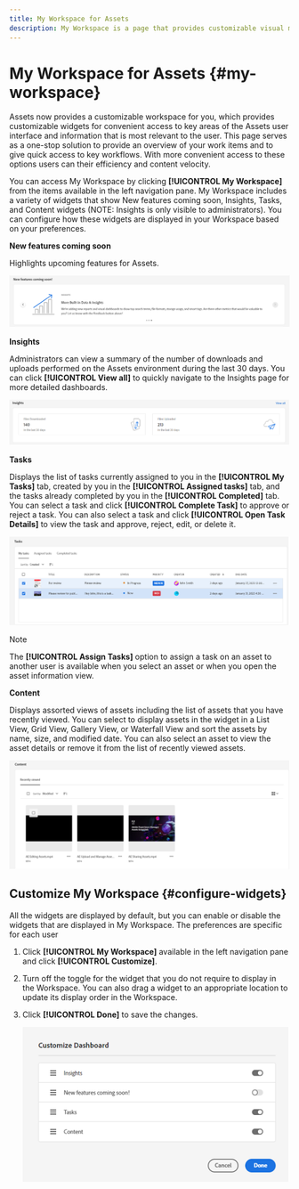 ```yaml
---
title: My Workspace for Assets
description: My Workspace is a page that provides customizable visual modules for convenient access to key areas of the Assets user interface and information that is most relevant to the user.
---
```

# My Workspace for Assets {#my-workspace}

Assets now provides a customizable workspace for you, which provides customizable widgets for convenient access to key areas of the Assets user interface and information that is most relevant to the user. This page serves as a one-stop solution to provide an overview of your work items and to give quick access to key workflows. With more convenient access to these options users can their efficiency and content velocity.

You can access My Workspace by clicking **[!UICONTROL My Workspace]** from the items available in the left navigation pane. My Workspace includes a variety of widgets that show New features coming soon, Insights, Tasks, and Content widgets (NOTE: Insights is only visible to administrators). You can configure how these widgets are displayed in your Workspace based on your preferences.

**New features coming soon**

Highlights upcoming features for Assets.

![New features coming soon in Workspace](assets/new-features.png)

**Insights**

Administrators can view a summary of the number of downloads and uploads performed on the Assets environment during the last 30 days. You can click **[!UICONTROL View all]** to quickly navigate to the Insights page for more detailed dashboards.

![Insights in Workspace](assets/insights.png)

**Tasks**

Displays the list of tasks currently assigned to you in the **[!UICONTROL My Tasks]** tab, created by you in the **[!UICONTROL Assigned tasks]** tab, and the tasks already completed by you in the **[!UICONTROL Completed]** tab. You can select a task and click **[!UICONTROL Complete Task]** to approve or reject a task. You can also select a task and click **[!UICONTROL Open Task Details]** to view the task and approve, reject, edit, or delete it.

![Tasks in Workspace](assets/tasks-workspace.png)

>[!NOTE]
>
> The **[!UICONTROL Assign Tasks]** option to assign a task on an asset to another user is available when you select an asset or when you open the asset information view.

**Content**

Displays assorted views of assets including the list of assets that you have recently viewed. You can select to display assets in the widget in a List View, Grid View, Gallery View, or Waterfall View and sort the assets by name, size, and modified date. You can also select an asset to view the asset details or remove it from the list of recently viewed assets.

![Content widget in Workspace](assets/workspace-content.png)

## Customize My Workspace {#configure-widgets}

All the widgets are displayed by default, but you can enable or disable the widgets that are displayed in My Workspace. The preferences are specific for each user

1. Click **[!UICONTROL My Workspace]** available in the left navigation pane and click **[!UICONTROL Customize]**.

1. Turn off the toggle for the widget that you do not require to display in the Workspace. You can also drag a widget to an appropriate location to update its display order in the Workspace.

1. Click **[!UICONTROL Done]** to save the changes.

   ![Customize widgets in Workspace](assets/customize-workspace.png)
